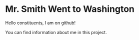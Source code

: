 # Mr. Smith Went to Washington

Hello constituents, I am on github!

You can find information about me in this project.
